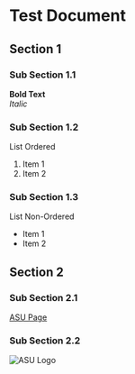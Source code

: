 # Test Document
## Section 1
### Sub Section 1.1
**Bold Text**  
_Italic_
### Sub Section 1.2
List Ordered
1. Item 1
2. Item 2
### Sub Section 1.3
List Non-Ordered
- Item 1
- Item 2
## Section 2
### Sub Section 2.1
[ASU Page](https://www.asu.edu.jo/en/Pages/default.aspx)
### Sub Section 2.2
![ASU Logo]()
